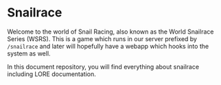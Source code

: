 # Snailrace

Welcome to the world of Snail Racing, also known as the World Snailrace Series (WSRS). This is a game which runs in our server prefixed by `/snailrace` and later will hopefully have a webapp which hooks into the system as well.

In this document repository, you will find everything about snailrace including LORE documentation.